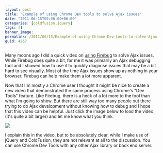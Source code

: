 ```yaml
---
layout: post
title: "Example of using Chrome Dev tools to solve Ajax issues"
date: "2011-06-15T09:06:00+06:00"
categories: [coldfusion,jquery]
tags: []
banner_image: 
permalink: /2011/06/15/Example-of-using-Chrome-Dev-tools-to-solve-Ajax-issues
guid: 4267
---
```


Many moons ago I did a quick video on <a href="http://www.developria.com/2009/06/quick-video-example-of-firebug.html">using Firebug</a> to solve Ajax issues. While Firebug does quite a bit, for me it was primarily an Ajax debugging tool and I showed how to use it to quickly diagnose issues that may be a bit hard to see visually. Most of the time Ajax issues show up as nothing in your browser. Firebug can help make them a lot more apparent. 

Now that I'm mostly a Chrome user I thought it might be nice to create a new video that demonstrated the same process using Chrome's "Dev Tools" feature. Like Firebug, there is a heck of a lot more to the tool than what I'm going to show. But there are still way too many people out there trying to do Ajax development without knowing how to debug and I hope that this video can be helpful. Just click the image below to load the video (it's quite a bit larger) and let me know what you think.

<a href="http://www.raymondcamden.com/images/2011-06-14_2228.swf"><img src="https://static.raymondcamden.com/images/cfjedi/ScreenClip116.png" /></a>

I explain this in the video, but to be absolutely clear, while I make use of jQuery and ColdFusion, they are not relevant at all to the discussion. You can use Chrome Dev Tools with any other Ajax library or back end server.